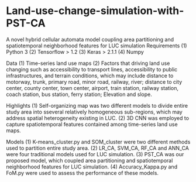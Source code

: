 # Land-use-change-simulation-with-PST-CA
A novel hybrid cellular automata model coupling area partitioning and spatiotemporal neighborhood features for LUC simulation Requirements (1) Python 3 (2) Tensorflow > 1.2 (3) Keras > 2.1.1 (4) Numpy

Data (1) Time-series land use maps (2) Factors that driving land use changing such as accessibility to transport lines, accessibility to public infrastructures, and terrain conditions, which may include distance to motorway, trunk, primary road, minor road, railway, river; distance to city center, county center, town center, airport, train station, railway station, coach station, bus station, ferry station; Elevation and slope.

Highlights (1) Self-organizing map was two different models to divide entire study area into sseveral relatively homogeneous sub-regions, which may address spatial heterogeneity existing in LUC. (2) 3D CNN was employed to capture spatiotemporal features contained among time-series land use maps.

Models (1) K-means_cluster.py and SOM_cluster were two different methods used to partition entire study area. (2) LR_CA, SVM_CA, RF_CA and ANN_CA were four traditional models used for LUC simulation. (3) PST_CA was our proposed model, which coupled area partitioning and spatiotemporal neighborhood features for LUC simulation. (4) Accuracy_Kappa.py and FoM.py were used to assess the performance of these models.
